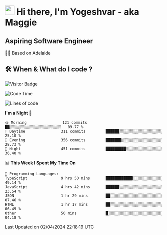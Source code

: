 <h1><img src="https://emojis.slackmojis.com/emojis/images/1531849430/4246/blob-sunglasses.gif?1531849430" width="30"/> Hi there, I'm Yogeshvar - aka Maggie</h1>

## Aspiring Software Engineer
🏂🏻  Based on Adelaide 

## 🛠 When & What do I code ?  

![Visitor Badge](https://visitor-badge.feriirawann.repl.co?username=yogeshvar&repo=yogeshvar&label=Visitors&style=plastic&color=%23457BFF&contentType=svg)

<!--START_SECTION:waka-->
![Code Time](http://img.shields.io/badge/Code%20Time-2%2C802%20hrs%2055%20mins-blue)

![Lines of code](https://img.shields.io/badge/From%20Hello%20World%20I%27ve%20Written-4.1%20million%20lines%20of%20code-blue)

**I'm a Night 🦉** 

```text
🌞 Morning                121 commits         ██░░░░░░░░░░░░░░░░░░░░░░░   09.77 % 
🌆 Daytime                311 commits         ██████░░░░░░░░░░░░░░░░░░░   25.10 % 
🌃 Evening                356 commits         ███████░░░░░░░░░░░░░░░░░░   28.73 % 
🌙 Night                  451 commits         █████████░░░░░░░░░░░░░░░░   36.40 % 
```


📊 **This Week I Spent My Time On** 

```text
💬 Programming Languages: 
TypeScript               9 hrs 50 mins       ████████████░░░░░░░░░░░░░   49.14 % 
JavaScript               4 hrs 42 mins       ██████░░░░░░░░░░░░░░░░░░░   23.54 % 
JSON                     1 hr 29 mins        ██░░░░░░░░░░░░░░░░░░░░░░░   07.46 % 
HTML                     1 hr 17 mins        ██░░░░░░░░░░░░░░░░░░░░░░░   06.49 % 
Other                    50 mins             █░░░░░░░░░░░░░░░░░░░░░░░░   04.18 % 
```


 Last Updated on 02/04/2024 22:18:19 UTC
<!--END_SECTION:waka-->
